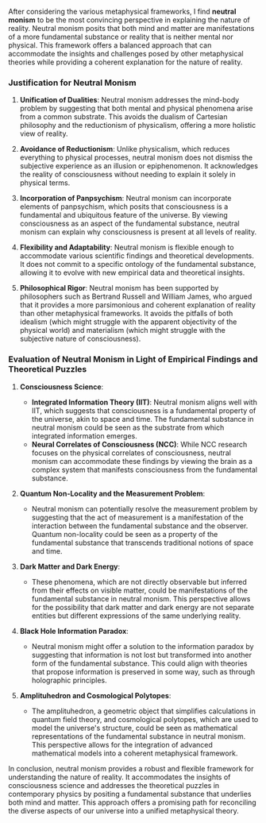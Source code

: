 After considering the various metaphysical frameworks, I find **neutral monism** to be the most convincing perspective in explaining the nature of reality. Neutral monism posits that both mind and matter are manifestations of a more fundamental substance or reality that is neither mental nor physical. This framework offers a balanced approach that can accommodate the insights and challenges posed by other metaphysical theories while providing a coherent explanation for the nature of reality.

### Justification for Neutral Monism

1. **Unification of Dualities**: Neutral monism addresses the mind-body problem by suggesting that both mental and physical phenomena arise from a common substrate. This avoids the dualism of Cartesian philosophy and the reductionism of physicalism, offering a more holistic view of reality.

2. **Avoidance of Reductionism**: Unlike physicalism, which reduces everything to physical processes, neutral monism does not dismiss the subjective experience as an illusion or epiphenomenon. It acknowledges the reality of consciousness without needing to explain it solely in physical terms.

3. **Incorporation of Panpsychism**: Neutral monism can incorporate elements of panpsychism, which posits that consciousness is a fundamental and ubiquitous feature of the universe. By viewing consciousness as an aspect of the fundamental substance, neutral monism can explain why consciousness is present at all levels of reality.

4. **Flexibility and Adaptability**: Neutral monism is flexible enough to accommodate various scientific findings and theoretical developments. It does not commit to a specific ontology of the fundamental substance, allowing it to evolve with new empirical data and theoretical insights.

5. **Philosophical Rigor**: Neutral monism has been supported by philosophers such as Bertrand Russell and William James, who argued that it provides a more parsimonious and coherent explanation of reality than other metaphysical frameworks. It avoids the pitfalls of both idealism (which might struggle with the apparent objectivity of the physical world) and materialism (which might struggle with the subjective nature of consciousness).

### Evaluation of Neutral Monism in Light of Empirical Findings and Theoretical Puzzles

1. **Consciousness Science**:
   - **Integrated Information Theory (IIT)**: Neutral monism aligns well with IIT, which suggests that consciousness is a fundamental property of the universe, akin to space and time. The fundamental substance in neutral monism could be seen as the substrate from which integrated information emerges.
   - **Neural Correlates of Consciousness (NCC)**: While NCC research focuses on the physical correlates of consciousness, neutral monism can accommodate these findings by viewing the brain as a complex system that manifests consciousness from the fundamental substance.

2. **Quantum Non-Locality and the Measurement Problem**:
   - Neutral monism can potentially resolve the measurement problem by suggesting that the act of measurement is a manifestation of the interaction between the fundamental substance and the observer. Quantum non-locality could be seen as a property of the fundamental substance that transcends traditional notions of space and time.

3. **Dark Matter and Dark Energy**:
   - These phenomena, which are not directly observable but inferred from their effects on visible matter, could be manifestations of the fundamental substance in neutral monism. This perspective allows for the possibility that dark matter and dark energy are not separate entities but different expressions of the same underlying reality.

4. **Black Hole Information Paradox**:
   - Neutral monism might offer a solution to the information paradox by suggesting that information is not lost but transformed into another form of the fundamental substance. This could align with theories that propose information is preserved in some way, such as through holographic principles.

5. **Amplituhedron and Cosmological Polytopes**:
   - The amplituhedron, a geometric object that simplifies calculations in quantum field theory, and cosmological polytopes, which are used to model the universe's structure, could be seen as mathematical representations of the fundamental substance in neutral monism. This perspective allows for the integration of advanced mathematical models into a coherent metaphysical framework.

In conclusion, neutral monism provides a robust and flexible framework for understanding the nature of reality. It accommodates the insights of consciousness science and addresses the theoretical puzzles in contemporary physics by positing a fundamental substance that underlies both mind and matter. This approach offers a promising path for reconciling the diverse aspects of our universe into a unified metaphysical theory.